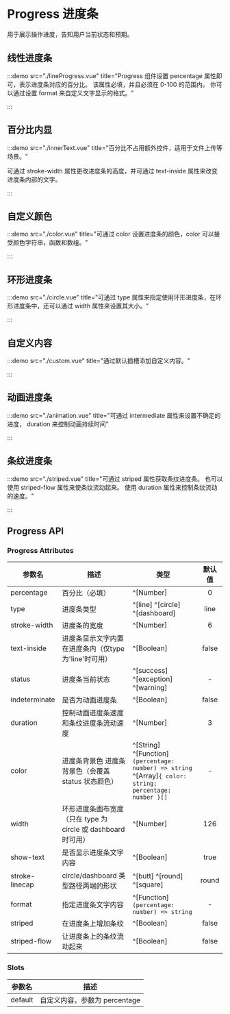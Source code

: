 # Progress 进度条

用于展示操作进度，告知用户当前状态和预期。

## 线性进度条

:::demo src="./lineProgress.vue" title="Progress 组件设置 percentage 属性即可，表示进度条对应的百分比。 该属性必填，并且必须在 0-100 的范围内。 你可以通过设置 format 来自定义文字显示的格式。"

:::

## 百分比内显

:::demo src="./innerText.vue" title="百分比不占用额外控件，适用于文件上传等场景。"

可通过 stroke-width 属性更改进度条的高度，并可通过 text-inside 属性来改变进度条内部的文字。

:::

## 自定义颜色

:::demo src="./color.vue" title="可通过 color 设置进度条的颜色，color 可以接受颜色字符串，函数和数组。"

:::

## 环形进度条

:::demo src="./circle.vue" title="可通过 type 属性来指定使用环形进度条，在环形进度条中，还可以通过 width 属性来设置其大小。"

:::

## 自定义内容

:::demo src="./custom.vue" title="通过默认插槽添加自定义内容。"

:::

## 动画进度条

:::demo src="./animation.vue" title="可通过 intermediate 属性来设置不确定的进度， duration 来控制动画持续时间"

:::

## 条纹进度条

:::demo src="./striped.vue" title="可通过 striped 属性获取条纹进度条。 也可以使用 striped-flow 属性来使条纹流动起来。 使用 duration 属性来控制条纹流动的速度。"

:::

## Progress API

### Progress Attributes

| 参数名 | 描述 | 类型 | 默认值 |
| ------ | ---- | ---- | :----: |
| percentage | 百分比（必填） | ^[Number] | 0 |
| type | 进度条类型 | ^[line] ^[circle] ^[dashboard] | line |
| stroke-width | 进度条的宽度 | ^[Number] | 6 |
| text-inside | 进度条显示文字内置在进度条内（仅type为'line'时可用） | ^[Boolean] | false |
| status | 进度条当前状态 | ^[success] ^[exception] ^[warning] | - |
| indeterminate | 是否为动画进度条 | ^[Boolean] | false |
| duration | 控制动画进度条速度和条纹进度条流动速度 | ^[Number] | 3 |
| color | 进度条背景色 进度条背景色（会覆盖 status 状态颜色） | ^[String] ^[Function]`(percentage: number) => string` ^[Array]`{ color: string; percentage: number }[]`  | - |
| width | 环形进度条画布宽度（只在 type 为 circle 或 dashboard 时可用） | ^[Number] | 126 |
| show-text | 是否显示进度条文字内容 | ^[Boolean] | true |
| stroke-linecap | circle/dashboard 类型路径两端的形状 | ^[butt] ^[round] ^[square] | round |
| format | 指定进度条文字内容 | ^[Function]`(percentage: number) => string` | - |
| striped | 在进度条上增加条纹 | ^[Boolean] | false |
| striped-flow | 让进度条上的条纹流动起来 | ^[Boolean] | false |

### Slots

| 参数名 | 描述 |
| ------ | ---- |
| default | 自定义内容，参数为 percentage | - |
